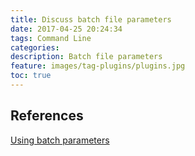 ```yaml
---
title: Discuss batch file parameters
date: 2017-04-25 20:24:34
tags: Command Line
categories: 
description: Batch file parameters
feature: images/tag-plugins/plugins.jpg
toc: true
---
```



## References
[Using batch parameters](https://www.microsoft.com/resources/documentation/windows/xp/all/proddocs/en-us/percent.mspx?mfr=true)

